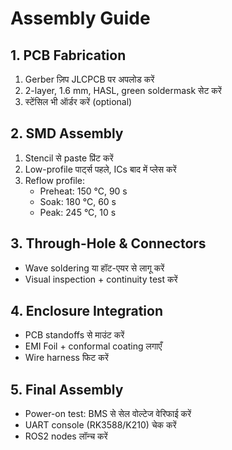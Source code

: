 ﻿# Assembly Guide

## 1. PCB Fabrication
1. Gerber ज़िप JLCPCB पर अपलोड करें  
2. 2-layer, 1.6 mm, HASL, green soldermask सेट करें  
3. स्टेंसिल भी ऑर्डर करें (optional)

## 2. SMD Assembly
1. Stencil से paste प्रिंट करें  
2. Low-profile पार्ट्स पहले, ICs बाद में प्लेस करें  
3. Reflow profile:  
   - Preheat: 150 °C, 90 s  
   - Soak: 180 °C, 60 s  
   - Peak: 245 °C, 10 s  

## 3. Through-Hole & Connectors
- Wave soldering या हॉट-एयर से लागू करें  
- Visual inspection + continuity test करें  

## 4. Enclosure Integration
- PCB standoffs से माउंट करें  
- EMI Foil + conformal coating लगाएँ  
- Wire harness फिट करें  

## 5. Final Assembly
- Power-on test: BMS से सेल वोल्टेज वेरिफाई करें  
- UART console (RK3588/K210) चेक करें  
- ROS2 nodes लॉन्च करें  
